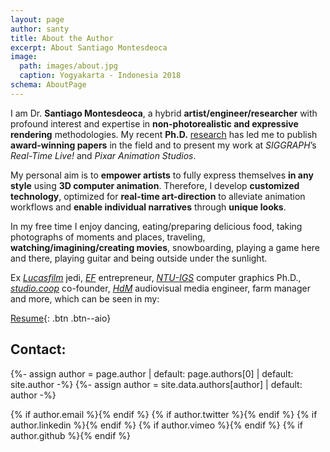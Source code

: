 ```yaml
---
layout: page
author: santy
title: About the Author
excerpt: About Santiago Montesdeoca
image:
  path: images/about.jpg
  caption: Yogyakarta - Indonesia 2018
schema: AboutPage
---
```


I am Dr. **Santiago Montesdeoca**, a hybrid **artist/engineer/researcher** with profound interest and expertise in **non-photorealistic and expressive rendering** methodologies.
My recent **Ph.D.** [research](../research) has led me to publish **award-winning papers** in the field and to present my work at _SIGGRAPH_’s _Real-Time Live!_ and _Pixar Animation Studios_.

My personal aim is to **empower artists** to fully express themselves **in any style** using **3D computer animation**. Therefore, I develop **customized technology**, optimized for **real-time art-direction** to alleviate animation workflows and **enable individual narratives** through **unique looks**.

In my free time I enjoy dancing, eating/preparing delicious food, taking photographs of moments and places, traveling, **watching/imagining/creating movies**, snowboarding, playing a game here and there, playing guitar and being outside under the sunlight.

Ex _[Lucasfilm](http://lucasfilm.com/)_ jedi, _[EF](https://www.joinef.com/)_ entrepreneur, _[NTU-IGS](http://igs.ntu.edu.sg/Pages/Home.aspx)_ computer graphics Ph.D., _[studio.coop](http://studio.coop)_ co-founder, _[HdM](https://www.hdm-stuttgart.de/am)_ audiovisual media engineer, farm manager and more, which can be seen in my:

[Resume](https://1drv.ms/b/s!Arb19fQ9R1Nhj9YgusLdPVdSCigosg){: .btn .btn--aio}
<!-- [CV](http://){: .btn .btn--aio} -->

## Contact:


<div></div>

{%- assign author = page.author | default: page.authors[0] | default: site.author -%}
{%- assign author = site.data.authors[author] | default: author -%}

<div class="social-icons">
  {% if author.email %}<a href="mailto:{{ author.email }}@artineering.io?Subject=Hello" title="Email {{ author.name}}"  target="_top"><i class="fas fa-envelope-square fa-2x"></i></a>{% endif %}
  {% if author.twitter %}<a href="https://twitter.com/{{ author.twitter }}" title="{{ author.name}} on Twitter" target="_blank"><i class="fab fa-twitter-square fa-2x"></i></a>{% endif %}
  {% if author.linkedin %}<a href="https://linkedin.com/in/{{ author.linkedin }}" title="{{ author.name}} on LinkedIn" target="_blank"><i class="fab fa-linkedin fa-2x"></i></a>{% endif %}
	{% if author.vimeo %}<a href="https://github.com/{{ author.vimeo }}" title="{{ author.name}} on Github" target="_blank"><i class="fab fa-vimeo-square fa-2x"></i></a>{% endif %}
	{% if author.github %}<a href="https://github.com/{{ author.github }}" title="{{ author.name}} on Github" target="_blank"><i class="fab fa-github-square fa-2x"></i></a>{% endif %}</div>
